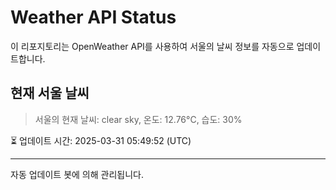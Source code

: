 
# Weather API Status

이 리포지토리는 OpenWeather API를 사용하여 서울의 날씨 정보를 자동으로 업데이트합니다.

## 현재 서울 날씨
> 서울의 현재 날씨: clear sky, 온도: 12.76°C, 습도: 30%

⏳ 업데이트 시간: 2025-03-31 05:49:52 (UTC)

---
자동 업데이트 봇에 의해 관리됩니다.
